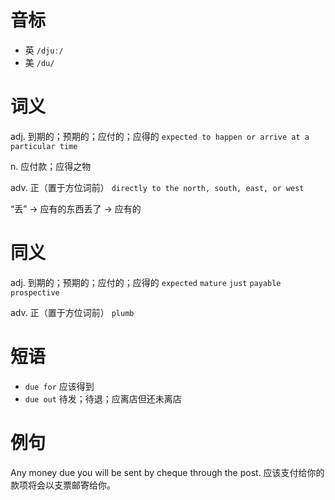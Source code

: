 # 音标

- 英 `/djuː/`
- 美 `/du/`

# 词义

adj. 到期的；预期的；应付的；应得的
`expected to happen or arrive at a particular time`

n. 应付款；应得之物


adv. 正（置于方位词前）
`directly to the north, south, east, or west`



“丢” → 应有的东西丢了 → 应有的

# 同义

adj. 到期的；预期的；应付的；应得的
`expected` `mature` `just` `payable` `prospective`

adv. 正（置于方位词前）
`plumb`

# 短语

- `due for` 应该得到
- `due out` 待发；待退；应离店但还未离店

# 例句

Any money due you will be sent by cheque through the post.
应该支付给你的款项将会以支票邮寄给你。


